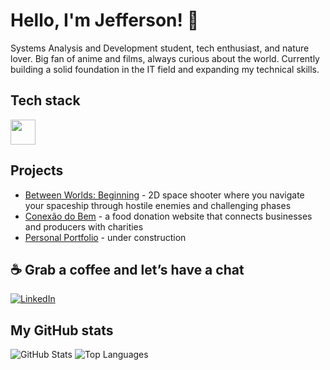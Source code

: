 # Hello, I'm Jefferson! 🙂

Systems Analysis and Development student, tech enthusiast, and nature lover. Big fan of anime and films, always curious about the world. Currently building a solid foundation in the IT field and expanding my technical skills.

## Tech stack

<div>
  <img height="40px" src="https://skillicons.dev/icons?i=html,css,js,python,git,github,vscode,mysql,obsidian,windows,linux,figma,pycharm" />
</div>

## Projects

- [Between Worlds: Beginning](https://github.com/carvalho-jefferson/Between-Worlds-Beginning) - 2D space shooter where you navigate your spaceship through hostile enemies and challenging phases
- [Conexão do Bem](https://carvalho-jefferson.github.io/conexao-do-bem/) - a food donation website that connects businesses and producers with charities
- [Personal Portfolio]() - under construction

## ☕ Grab a coffee and let’s have a chat

[![LinkedIn](https://img.shields.io/badge/LinkedIn-Jefferson-blue?style=for-the-badge&logo=linkedin&logoColor=white)](https://www.linkedin.com/in/1jefferson-carvalho/)

## My GitHub stats

![GitHub Stats](https://github-readme-stats.vercel.app/api?username=carvalho-jefferson&show_icons=true&theme=react)
![Top Languages](https://github-readme-stats.vercel.app/api/top-langs/?username=carvalho-jefferson&layout=compact&theme=react)          
